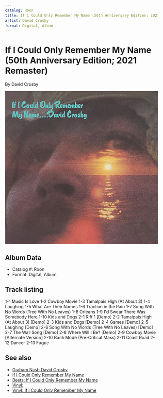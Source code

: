 ```yaml
---
catalog: Roon
title: If I Could Only Remember My Name (50th Anniversary Edition; 2021 Remaster)
artist: David Crosby
format: Digital, Album
---
```


# If I Could Only Remember My Name (50th Anniversary Edition; 2021 Remaster)

By David Crosby

![](../../assets/albumcovers/David_Crosby-If_I_Could_Only_Remember_My_Name_50th_Anniversary_Edition;_2021_Remaster.png)

## Album Data

- Catalog #: Roon
- Format: Digital, Album


## Track listing


1-1 Music Is Love
1-2 Cowboy Movie
1-3 Tamalpais High (At About 3)
1-4 Laughing
1-5 What Are Their Names
1-6 Traction in the Rain
1-7 Song With No Words (Tree With No Leaves)
1-8 Orleans
1-9 I'd Swear There Was Somebody Here
1-10 Kids and Dogs
2-1 Riff 1 [Demo]
2-2 Tamalpais High (At About 3) [Demo]
2-3 Kids and Dogs [Demo]
2-4 Games [Demo]
2-5 Laughing [Demo]
2-6 Song With No Words (Tree With No Leaves) [Demo]
2-7 The Wall Song [Demo]
2-8 Where Will I Be? [Demo]
2-9 Cowboy Movie [Alternate Version]
2-10 Bach Mode (Pre-Critical Mass)
2-11 Coast Road
2-12 Dancer
2-13 Fugue


## See also

- [Graham Nash David Crosby](Graham_Nash_David_Crosby.md)
- [If I Could Only Remember My Name](If_I_Could_Only_Remember_My_Name.md)
- [Beets: If I Could Only Remember My Name](../../Beets/David_Crosby/If_I_Could_Only_Remember_My_Name.md)
- [Vinyl: ](../../Vinyl/David_Crosby/David_Crosby.md)
- [Vinyl: If I Could Only Remember My Name](../../Vinyl/David_Crosby/If_I_Could_Only_Remember_My_Name.md)
